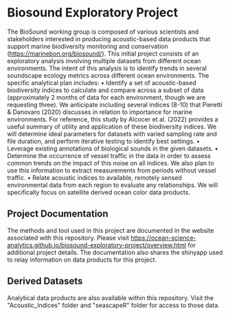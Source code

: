 # Biosound Exploratory Project
The BioSound working group is composed of various scientists and stakeholders interested in producing acoustic-based data products that support marine biodiversity monitoring and conservation (https://marinebon.org/biosound/). This initial project consists of an exploratory analysis involving multiple datasets from different ocean environments. The intent of this analysis is to identify trends in several soundscape ecology metrics across different ocean environments. The specific analytical plan includes:
•         Identify a set of acoustic-based biodiversity indices to calculate and compare across a subset of data (approximately 2 months of data for each environment, though we are requesting three). We anticipate including several indices (8-10) that Pieretti & Danovaro (2020) discusses in relation to importance for marine environments. For reference, this study by Alcocer et al. (2022) provides a useful summary of utility and application of these biodiversity indices. We will determine ideal parameters for datasets with varied sampling rate and file duration, and perform iterative testing to identify best settings.
•         Leverage existing annotations of biological sounds in the given datasets.
•         Determine the occurrence of vessel traffic in the data in order to assess common trends on the impact of this noise on all indices. We also plan to use this information to extract measurements from periods without vessel traffic.
•         Relate acoustic indices to available, remotely sensed environmental data from each region to evaluate any relationships. We will specifically focus on satellite derived ocean color data products.

## Project Documentation
The methods and tool used in this project are documented in the website associated with this repository. Please visit https://ocean-science-analytics.github.io/biosound-exploratory-project/overview.html for additional project details. The documentation also shares the shinyapp used to relay information on data products for this project. 

## Derived Datasets
Analytical data products are also available within this repository. Visit the "Acoustic_Indices" folder and "seascapeR" folder for access to those data.  
